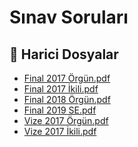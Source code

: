 # Sınav Soruları


<!--Index-->

## 📂 Harici Dosyalar

- [Final 2017 Örgün.pdf](./Final%202017%20%C3%96rg%C3%BCn.pdf)
- [Final 2017 İkili.pdf](./Final%202017%20%C4%B0kili.pdf)
- [Final 2018 Örgün.pdf](./Final%202018%20%C3%96rg%C3%BCn.pdf)
- [Final 2019 SE.pdf](./Final%202019%20SE.pdf)
- [Vize 2017 Örgün.pdf](./Vize%202017%20%C3%96rg%C3%BCn.pdf)
- [Vize 2017 İkili.pdf](./Vize%202017%20%C4%B0kili.pdf)


<!--Index-->

